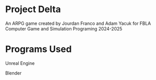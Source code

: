 # Project Delta

An ARPG game created by Jourdan Franco and Adam Yacuk for FBLA Computer Game and Simulation Programing 2024-2025

# Programs Used

Unreal Engine

Blender
